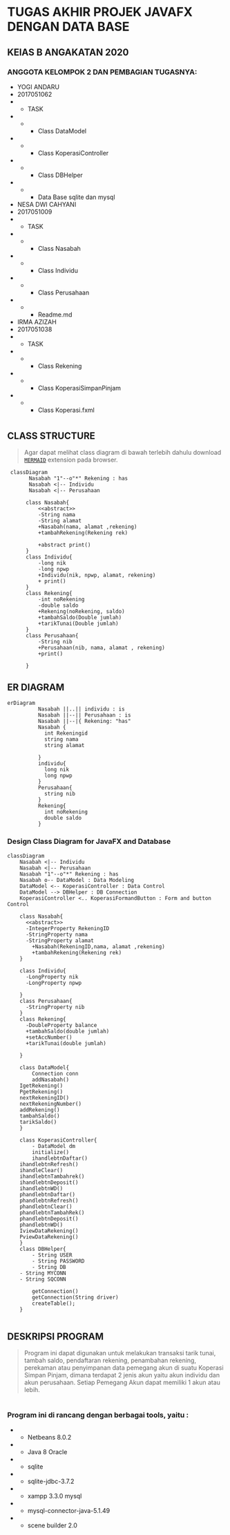 # TUGAS AKHIR PROJEK JAVAFX DENGAN DATA BASE
## KElAS B ANGAKATAN 2020
### ANGGOTA KELOMPOK 2 DAN PEMBAGIAN TUGASNYA:
* YOGI ANDARU
* 2017051062
* * TASK
* * * Class DataModel
* * * Class KoperasiController
* * * Class DBHelper
* * * Data Base sqlite dan mysql
* NESA DWI CAHYANI
* 2017051009
* * TASK
* * * Class Nasabah
* * * Class Individu
* * * Class Perusahaan
* * * Readme.md
* IRMA AZIZAH 
* 2017051038
* * TASK
* * * Class Rekening
* * * Class KoperasiSimpanPinjam
* * * Class Koperasi.fxml
#

## CLASS STRUCTURE
> Agar dapat melihat class diagram di bawah terlebih dahulu download [`MERMAID`](https://www.google.com/url?sa=t&rct=j&q=&esrc=s&source=web&cd=&cad=rja&uact=8&ved=2ahUKEwiI0pbxo__yAhUDSX0KHRo9CSgQFnoECAMQAQ&url=https%3A%2F%2Fchrome.google.com%2Fwebstore%2Fdetail%2Fmermaid-diagrams%2Fphfcghedmopjadpojhmmaffjmfiakfil&usg=AOvVaw3XUo81gMc0iadYNU_ZxFRU) extension pada browser.


```mermaid
 classDiagram
       Nasabah "1"--o"*" Rekening : has
       Nasabah <|-- Individu
       Nasabah <|-- Perusahaan

      class Nasabah{
          <<abstract>>
          -String nama 
          -String alamat 
          +Nasabah(nama, alamat ,rekening)
          +tambahRekening(Rekening rek)

          +abstract print()
      }
      class Individu{
          -long nik
          -long npwp
          +Individu(nik, npwp, alamat, rekening)
          + print()
      }
      class Rekening{
          -int noRekening
          -double saldo
          +Rekening(noRekening, saldo)
          +tambahSaldo(Double jumlah)
          +tarikTunai(Double jumlah)
      }
      class Perusahaan{
          -String nib
          +Perusahaan(nib, nama, alamat , rekening)
          +print()
      
      }
```
## ER DIAGRAM
```mermaid
erDiagram
          Nasabah ||..|| individu : is
          Nasabah ||--|| Perusahaan : is
          Nasabah ||--|{ Rekening: "has"
          Nasabah {
            int Rekeningid
            string nama
            string alamat

          }
          individu{
            long nik
            long npwp
          }
          Perusahaan{
            string nib
          }
          Rekening{
            int noRekening
            double saldo
          }
```
### Design Class Diagram for JavaFX and Database
```mermaid
classDiagram
    Nasabah <|-- Individu
    Nasabah <|-- Perusahaan
    Nasabah "1"--o"*" Rekening : has
    Nasabah o-- DataModel : Data Modeling
    DataModel <-- KoperasiController : Data Control
    DataModel --> DBHelper : DB Connection
    KoperasiController <.. KoperasiFormandButton : Form and button Control      

    class Nasabah{
      <<abstract>>
      -IntegerProperty RekeningID
      -StringProperty nama
      -StringProperty alamat
        +Nasabah(RekeningID,nama, alamat ,rekening)
        +tambahRekening(Rekening rek)
    }
    
    class Individu{
      -LongProperty nik
      -LongProperty npwp

    }
    class Perusahaan{
      -StringProperty nib
    }
    class Rekening{
      -DoubleProperty balance
      +tambahSaldo(double jumlah)
      +setAccNumber()
      +tarikTunai(double jumlah)

    }

    class DataModel{
        Connection conn
        addNasabah()
	IgetRekening()
	PgetRekening()
	nextRekeningID()
	nextRekeningNumber()
	addRekening()
	tambahSaldo()
	tarikSaldo()
    }

    class KoperasiController{
        - DataModel dm
        initialize()
        ihandlebtnDaftar()
	ihandlebtnRefresh()
	ihandleClear()
	ihandlebtnTambahrek()
	ihandlebtnDeposit()
	ihandlebtnWD()
	phandlebtnDaftar()
	phandlebtnRefresh()
	phandlebtnClear()	
	phandlebtnTambahRek()	
	phandlebtnDeposit()
	phandlebtnWD()
	IviewDataRekening()
	PviewDataRekening()
    }
    class DBHelper{
        - String USER
        - String PASSWORD
        - String DB
	- String MYCONN
	- String SQCONN

        getConnection()
        getConnection(String driver)
        createTable();
    }
            
```
## DESKRIPSI PROGRAM
> Program ini dapat digunakan untuk melakukan 
 transaksi tarik tunai, tambah saldo, pendaftaran rekening, penambahan rekening, perekaman atau penyimpanan data 
 pemegang akun di suatu Koperasi Simpan Pinjam, 
 dimana terdapat 2 jenis akun yaitu akun 
 individu dan akun perusahaan. Setiap Pemegang 
 Akun dapat memiliki 1 akun atau lebih. 
#
### Program ini di rancang dengan berbagai tools, yaitu : 
* *  Netbeans 8.0.2
* *  Java 8 Oracle
* *  sqlite
* *  sqlite-jdbc-3.7.2  
* *  xampp 3.3.0 mysql
* *  mysql-connector-java-5.1.49
* *  scene builder 2.0
